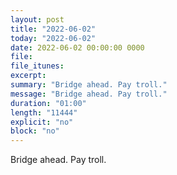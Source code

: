 ```yaml
---
layout: post
title: "2022-06-02"
today: "2022-06-02"
date: 2022-06-02 00:00:00 0000
file:
file_itunes:
excerpt:
summary: "Bridge ahead. Pay troll."
message: "Bridge ahead. Pay troll."
duration: "01:00"
length: "11444"
explicit: "no"
block: "no"
---
```

Bridge ahead. Pay troll.

